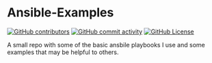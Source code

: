 # Ansible-Examples
[![GitHub contributors](https://img.shields.io/github/contributors-anon/kbrown900/Ansible-Examples?style=for-the-badge)](https://github.com/kbrown900/Ansible-Examples/graphs/contributors)
[![GitHub commit activity](https://img.shields.io/github/commit-activity/m/kbrown900/Ansible-Examples?style=for-the-badge)](https://github.com/kbrown900/Ansible-Examples/commits/main/)
[![GitHub License](https://img.shields.io/github/license/kbrown900/Ansible-Examples?style=for-the-badge)](https://github.com/kbrown900/Ansible-Examples/blob/main/LICENSE)





A small repo with some of the basic ansbile playbooks I use and some examples that may be helpful to others.
